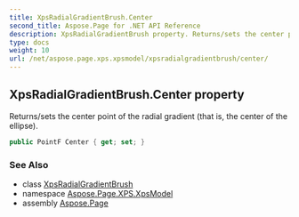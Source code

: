 ```yaml
---
title: XpsRadialGradientBrush.Center
second_title: Aspose.Page for .NET API Reference
description: XpsRadialGradientBrush property. Returns/sets the center point of the radial gradient that is the center of the ellipse
type: docs
weight: 10
url: /net/aspose.page.xps.xpsmodel/xpsradialgradientbrush/center/
---
```

## XpsRadialGradientBrush.Center property

Returns/sets the center point of the radial gradient (that is, the center of the ellipse).

```csharp
public PointF Center { get; set; }
```

### See Also

* class [XpsRadialGradientBrush](../)
* namespace [Aspose.Page.XPS.XpsModel](../../xpsradialgradientbrush/)
* assembly [Aspose.Page](../../../)


